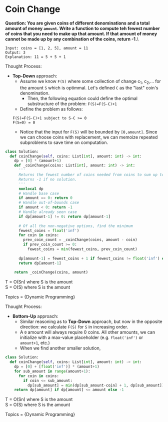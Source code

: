 # Coin Change
<B>Question: You are given coins of different denominations and a total amount of money `amount`. Write a function to compute teh fewest number of coins that you need to make up that amount. If that amount of money cannot be made up by any combination of the coins, return -1.</b>\

```Example:
Input: coins = [1, 2, 5], amount = 11
Output: 3 
Explanation: 11 = 5 + 5 + 1
```

Thought Process:
* <b>Top-Down</b> approach:
  * Assume we know `F(S)` where some collection of change c<sub>1</sub>, c<sub>2</sub>,... for the amount `S` which is optimmal. Let's defined `C` as the "last" coin's denomination.
    * Then, the following equation could define the optimal substructure of the problem: `F(S)=F(S-C)+1`
  * Define the problem as follows:
  ```
  F(S)=F(S-C)+1 subject to S-C >= 0
  F(S=0) = 0
  ```
  * Notice that the input for `F(S)` will be bounded by `[0,amount]`. Since we can choose coins with replacement, we can memoize repeated subproblems to save time on computation.
  
```python
class Solution:
  def coinChange(self, coins: List[int], amount: int) -> int:
    dp = [0] * (amount+1)  
    def _coinChange(coins: List[int], amount: int) -> int:
      '''
      Returns the fewest number of coins needed from coins to sum up to amount.
      Returns -1 if no solution.
      '''
      nonlocal dp
      # Handle base case
      if amount == 0: return 0
      # Handle out-of-bounds case
      if amount < 0: return -1
      # Handle already seen case
      if dp[amount-1] != 0: return dp[amount-1]
      
      # Of all the non-negative options, find the minimum
      fewest_coins = float('inf')
      for coin in coins:
        prev_coin_count = _coinChange(coins, amount - coin)
        if prev_coin_count >= 0:
          fewest_coins = min(fewest_coins, prev_coin_count)
      
      dp[amount-1] = fewest_coins + 1 if fewest_coins != float('inf') else -1
      return dp[amount-1] 
      
    return _coinChange(coins, amount)
```

T = O(Sn) where S is the amount    
S = O(S) where S is the amount  

Topics = {Dynamic Programming}

Thought Process:
* <b>Bottom-Up</b> approach:
  * Similar reasoning as to <b>Top-Down</b> approach, but now in the opposite direction: we calculate `F(S)` for `S` in increasing order.
  * A `0` amount will always require 0 coins. All other amounts, we can initialize with a max-value placeholder (e.g. `float('inf')` or `amount+1`, etc.)
  * When we find another smaller solution, 
```python
class Solution:
  def coinChange(self, coins: List[int], amount: int) -> int:
    dp = [0] + [float('inf')] * (amount+1)  
    for sub_amount in range(amount+1):
      for coin in coins:
        if coin <= sub_amount:
          dp[sub_amount] = min(dp[sub_amount-coin] + 1, dp[sub_amount]) 
    return dp[amount] if dp[amount] <= amount else -1
```

T = O(Sn) where S is the amount  
S = O(S) where S is the amount  

Topics = {Dynamic Programming}
  

